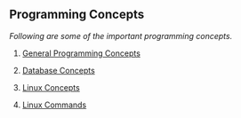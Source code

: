 ## Programming Concepts
*Following are some of the important programming concepts.*



1. [General Programming Concepts](general.md)

2. [Database Concepts](database.md)

3. [Linux Concepts](linux.md)

4. [Linux Commands](Int_2023/README.md)
